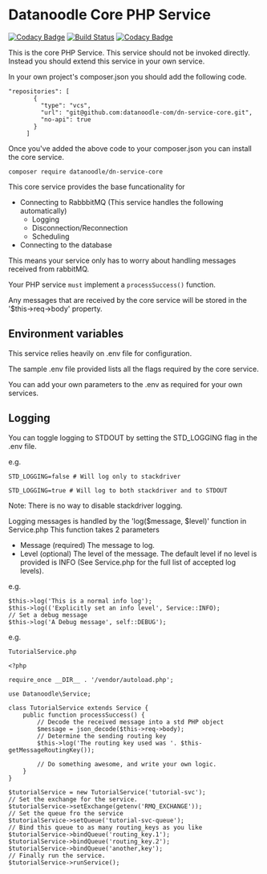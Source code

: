 # Datanoodle Core PHP Service

[![Codacy Badge](https://api.codacy.com/project/badge/Grade/c0ff7843d7d9482fb815711c048fbfb0)](https://www.codacy.com/app/Datanoodle/dn-service-core)
[![Build Status](https://travis-ci.com/datanoodle-com/dn-service-core.svg?branch=master)](https://travis-ci.com//datanoodle-com/dn-service-core)
[![Codacy Badge](https://api.codacy.com/project/badge/Coverage/c0ff7843d7d9482fb815711c048fbfb0)](https://www.codacy.com/app/Datanoodle/dn-service-core?utm_source=github.com&utm_medium=referral&utm_content=datanoodle-com/dn-service-core)

This is the core PHP Service. This service should not be invoked directly. Instead you should extend this service in your own service. 


In your own project's composer.json you should add the following code. 

```
"repositories": [
       {
         "type": "vcs",
         "url": "git@github.com:datanoodle-com/dn-service-core.git",
         "no-api": true
       }
     ]
```

Once you've added the above code to your composer.json you can install the core service. 

```
composer require datanoodle/dn-service-core
```

This core service provides the base funcationality for

* Connecting to RabbbitMQ (This service handles the following automatically)
    * Logging
    * Disconnection/Reconnection
    * Scheduling
* Connecting to the database

This means your service only has to worry about handling messages received from rabbitMQ.

Your PHP service `must` implement a `processSuccess()` function.

Any messages that are received by the core service will be stored in the '$this->req->body' property.

## Environment variables

This service relies heavily on .env file for configuration. 

The sample .env file provided lists all the flags required by the core service.

You can add your own parameters to the .env as required for your own services. 

## Logging

You can toggle logging to STDOUT by setting the STD_LOGGING flag in the .env file.

e.g. 
```
STD_LOGGING=false # Will log only to stackdriver
```
```
STD_LOGGING=true # Will log to both stackdriver and to STDOUT
```

Note:  There is no way to disable stackdriver logging.

Logging messages is handled by the 'log($message, $level)' function in Service.php
This function takes 2 parameters

* Message (required) The message to log.
* Level (optional) The level of the message. The default level if no level is provided is INFO (See Service.php for the full list of accepted log levels).

e.g. 

```
$this->log('This is a normal info log');
$this->log(('Explicitly set an info level', Service::INFO);
// Set a debug message
$this->log('A Debug message', self::DEBUG');
```

e.g. 

`TutorialService.php`
```
<?php

require_once __DIR__ . '/vendor/autoload.php';

use Datanoodle\Service;

class TutorialService extends Service {
    public function processSuccess() {
        // Decode the received message into a std PHP object
        $message = json_decode($this->req->body);
        // Determine the sending routing key
        $this->log('The routing key used was '. $this-getMessageRoutingKey());
        
        // Do something awesome, and write your own logic.        
    }    
}

$tutorialService = new TutorialService('tutorial-svc');
// Set the exchange for the service.
$tutorialService->setExchange(getenv('RMQ_EXCHANGE'));
// Set the queue fro the service
$tutorialService->setQueue('tutorial-svc-queue');
// Bind this queue to as many routing_keys as you like
$tutorialService->bindQueue('routing_key.1');
$tutorialService->bindQueue('routing_key.2');
$tutorialService->bindQueue('another,key');
// Finally run the service.
$tutorialService->runService();
```
